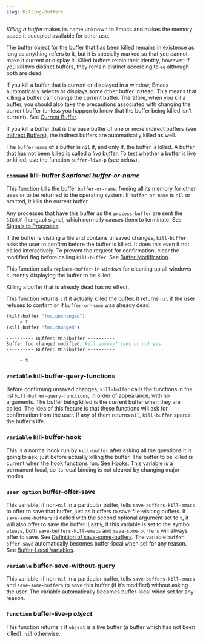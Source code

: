 ```yaml
---
slug: Killing-Buffers
---
```


*Killing a buffer* makes its name unknown to Emacs and makes the memory space it occupied available for other use.

The buffer object for the buffer that has been killed remains in existence as long as anything refers to it, but it is specially marked so that you cannot make it current or display it. Killed buffers retain their identity, however; if you kill two distinct buffers, they remain distinct according to `eq` although both are dead.

If you kill a buffer that is current or displayed in a window, Emacs automatically selects or displays some other buffer instead. This means that killing a buffer can change the current buffer. Therefore, when you kill a buffer, you should also take the precautions associated with changing the current buffer (unless you happen to know that the buffer being killed isn’t current). See [Current Buffer](/docs/elisp/Current-Buffer).

If you kill a buffer that is the base buffer of one or more indirect buffers (see [Indirect Buffers](/docs/elisp/Indirect-Buffers)), the indirect buffers are automatically killed as well.

The `buffer-name` of a buffer is `nil` if, and only if, the buffer is killed. A buffer that has not been killed is called a *live* buffer. To test whether a buffer is live or killed, use the function `buffer-live-p` (see below).

### <span className="tag command">`command`</span> **kill-buffer** *\&optional buffer-or-name*

This function kills the buffer `buffer-or-name`, freeing all its memory for other uses or to be returned to the operating system. If `buffer-or-name` is `nil` or omitted, it kills the current buffer.

Any processes that have this buffer as the `process-buffer` are sent the `SIGHUP` (hangup) signal, which normally causes them to terminate. See [Signals to Processes](/docs/elisp/Signals-to-Processes).

If the buffer is visiting a file and contains unsaved changes, `kill-buffer` asks the user to confirm before the buffer is killed. It does this even if not called interactively. To prevent the request for confirmation, clear the modified flag before calling `kill-buffer`. See [Buffer Modification](/docs/elisp/Buffer-Modification).

This function calls `replace-buffer-in-windows` for cleaning up all windows currently displaying the buffer to be killed.

Killing a buffer that is already dead has no effect.

This function returns `t` if it actually killed the buffer. It returns `nil` if the user refuses to confirm or if `buffer-or-name` was already dead.

```lisp
(kill-buffer "foo.unchanged")
     ⇒ t
(kill-buffer "foo.changed")

---------- Buffer: Minibuffer ----------
Buffer foo.changed modified; kill anyway? (yes or no) yes
---------- Buffer: Minibuffer ----------

     ⇒ t
```

### <span className="tag variable">`variable`</span> **kill-buffer-query-functions**

Before confirming unsaved changes, `kill-buffer` calls the functions in the list `kill-buffer-query-functions`, in order of appearance, with no arguments. The buffer being killed is the current buffer when they are called. The idea of this feature is that these functions will ask for confirmation from the user. If any of them returns `nil`, `kill-buffer` spares the buffer’s life.

### <span className="tag variable">`variable`</span> **kill-buffer-hook**

This is a normal hook run by `kill-buffer` after asking all the questions it is going to ask, just before actually killing the buffer. The buffer to be killed is current when the hook functions run. See [Hooks](/docs/elisp/Hooks). This variable is a permanent local, so its local binding is not cleared by changing major modes.

### <span className="tag useroption">`user option`</span> **buffer-offer-save**

This variable, if non-`nil` in a particular buffer, tells `save-buffers-kill-emacs` to offer to save that buffer, just as it offers to save file-visiting buffers. If `save-some-buffers` is called with the second optional argument set to `t`, it will also offer to save the buffer. Lastly, if this variable is set to the symbol `always`, both `save-buffers-kill-emacs` and `save-some-buffers` will always offer to save. See [Definition of save-some-buffers](/docs/elisp/Definition-of-save_002dsome_002dbuffers). The variable `buffer-offer-save` automatically becomes buffer-local when set for any reason. See [Buffer-Local Variables](/docs/elisp/Buffer_002dLocal-Variables).

### <span className="tag variable">`variable`</span> **buffer-save-without-query**

This variable, if non-`nil` in a particular buffer, tells `save-buffers-kill-emacs` and `save-some-buffers` to save this buffer (if it’s modified) without asking the user. The variable automatically becomes buffer-local when set for any reason.

### <span className="tag function">`function`</span> **buffer-live-p** *object*

This function returns `t` if `object` is a live buffer (a buffer which has not been killed), `nil` otherwise.
